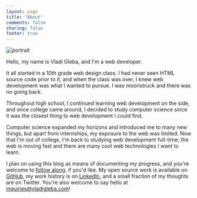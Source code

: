 ```yaml
---
layout: page
title: "About"
comments: false
sharing: false
footer: true
---
```


<img id="portrait" src="https://pbs.twimg.com/profile_images/3097578390/9e92538281d9613d699f335b54968add.jpeg" alt="portrait" />

Hello, my name is Vladi Gleba, and I'm a web developer.

It all started in a 10th grade web design class. I had never seen HTML source code prior to it, and when the class was over, I knew web development was what I wanted to pursue. I was moonstruck and there was no going back.

Throughout high school, I continued learning web development on the side, and once college came around, I decided to study computer science since it was the closest thing to web development I could find.

Computer science expanded my horizons and introduced me to many new things, but apart from internships, my exposure to the web was limited. Now that I'm out of college, I'm back to studying web development full-time; the web is moving fast and there are many cool web technologies I want to learn.

I plan on using this blog as means of documenting my progress, and you're welcome to [follow along](http://www.feedblitz.com/f/?Sub=927939&cids=1), if you'd like. My open source work is available on [GitHub](https://github.com/vladigleba), my work history is on [LinkedIn](http://www.linkedin.com/in/vladigleba), and a small fraction of my thoughts are on Twitter. You're also welcome to say hello at <inquiries@vladigleba.com>!